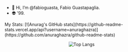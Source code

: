 - 👋 Hi, I’m @fabioguasta, Fabio Guastapaglia. 
- 👽 '99.

<span align="center">
 My Stats:
[![Anurag's GitHub stats](https://github-readme-stats.vercel.app/api?username=anuraghazra)](https://github.com/anuraghazra/github-readme-stats)


 ![Top Langs](https://github-readme-stats.vercel.app/api/top-langs/?username=fabioguasta&theme=tokyonight)</span>


